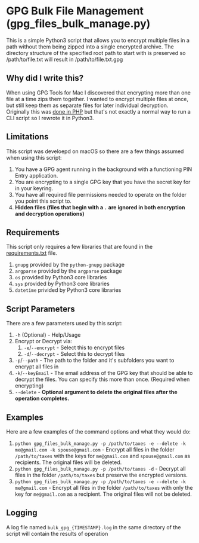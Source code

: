 GPG Bulk File Management (gpg_files_bulk_manage.py)
==============================
This is a simple Python3 script that allows you to encrypt multiple files in a path without them being zipped into a single encrypted archive.
The directory structure of the specified root path to start with is preserved so /path/to/file.txt will result in /path/to/file.txt.gpg


Why did I write this?
---------------------
When using GPG Tools for Mac I discovered that encrypting more than one file at a time zips them together.
I wanted to encrypt multiple files at once, but still keep them as separate files for later individual decryption.  
Originally this was [done in PHP](https://github.com/ahrenstein/GPG2-Bulk-File-Encryptor) but that's not exactly a normal way to run a CLI script so I rewrote it in Python3.

Limitations
-----------
This script was develoepd on macOS so there are a few things assumed when using this script:

1. You have a GPG agent running in the background with a functioning PIN Entry application.
2. You are encrypting to a single GPG key that you have the secret key for in your keyring.
3. You have all required file permissions needed to operate on the folder you point this script to.
4. **Hidden files (files that begin with a `.` are ignored in both encryption and decryption operations)**

Requirements
------------
This script only requires a few libraries that are found in the [requirements.txt](SourceCode/requirements.txt) file.

1. `gnupg` provided by the `python-gnupg` package
2. `argparse` provided by the `argparse` package
3. `os` provided by Python3 core libraries
4. `sys` provided by Python3 core libraries
5. `datetime` privided by Python3 core libraries

Script Parameters
------------
There are a few parameters used by this script:

1. `-h` (Optional) - Help/Usage
2. Encrypt or Decrypt via:
    1. `-e`/`--encrypt` - Select this to encrypt files
    2. `-d`/`--decrypt` - Select this to decrypt files
3. `-p`/`--path` - The path to the folder and it's subfolders you want to encrypt all files in
4. `-k`/`--keyEmail` - The email address of the GPG key that should be able to decrypt the files. You can specify
this more than once. (Required when encrypting)
5. `--delete` - **Optional argument to delete the original files after the operation completes.**


Examples
--------
Here are a few examples of the command options and what they would do:

1. `python gpg_files_bulk_manage.py -p /path/to/taxes -e --delete -k me@gmail.com -k spouse@gmail.com` - Encrypt all files
in the folder `/path/to/taxes` with the keys for `me@gmail.com` and `spouse@gmail.com` as recipients. The original files
will be deleted.
2. `python gpg_files_bulk_manage.py -p /path/to/taxes -d` - Decrypt all files in the folder `/path/to/taxes` but
preserve the encrypted versions.
3. `python gpg_files_bulk_manage.py -p /path/to/taxes -e --delete -k me@gmail.com` - Encrypt all files in the folder
`/path/to/taxes` with only the key for `me@gmail.com` as a recipient. The original files will not be deleted.
 
Logging
-------
A log file named `bulk_gpg_{TIMESTAMP}.log` in the same directory of the script will contain the results of operation

